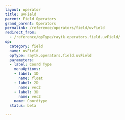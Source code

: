 ```yaml
---
layout: operator
title: uvField
parent: Field Operators
grand_parent: Operators
permalink: /reference/operators/field/uvField
redirect_from:
  - /reference/opType/raytk.operators.field.uvField/
op:
  category: field
  name: uvField
  opType: raytk.operators.field.uvField
  parameters:
  - label: Coord Type
    menuOptions:
    - label: 1D
      name: float
    - label: 2D
      name: vec2
    - label: 3D
      name: vec3
    name: Coordtype
  status: beta

---
```

